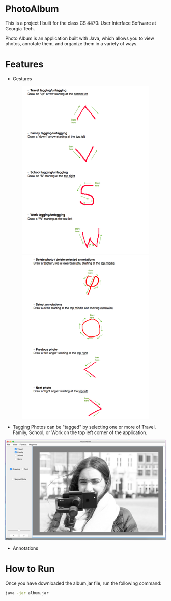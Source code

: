 # PhotoAlbum
This is a project I built for the class CS 4470: User Interface Software at Georgia Tech.

Photo Album is an application built with Java, which allows you to view photos, annotate them, and organize them in a variety of ways.

# Features
- Gestures
<p align="center">
    <img src="img/gestures1.png" width="400"/>
    <img src="img/gestures2.png" width="400"/>
</p>

- Tagging
Photos can be "tagged" by selecting one or more of Travel, Family, School, or Work on the top left corner of the application.
<p align="center">
    <img src="img/tags.png" width="520"/>
</p>


- Annotations

# How to Run
Once you have downloaded the album.jar file, run the following command:

```sh
java -jar album.jar
```
